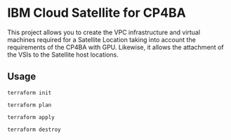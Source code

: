 # IBM Cloud Satellite for CP4BA

This project allows you to create the VPC infrastructure and virtual machines required for a Satellite Location taking into account the requirements of the CP4BA with GPU. Likewise, it allows the attachment of the VSIs to the Satellite host locations.

## Usage

```
terraform init
```
```
terraform plan
```
```
terraform apply
```
```
terraform destroy
```
